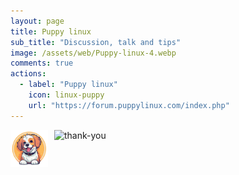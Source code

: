 ```yaml
---
layout: page
title: Puppy linux
sub_title: "Discussion, talk and tips"
image: /assets/web/Puppy-linux-4.webp
comments: true
actions:
  - label: "Puppy linux"
    icon: linux-puppy
    url: "https://forum.puppylinux.com/index.php"    
---
```


<img align='left' src="/assets/icons/puppy_transparent.png" style="margin-right: 10px" height="auto" width="60" alt="MU" />

<p align="left">
  
<img src="https://readme-typing-svg.herokuapp.com?font=Roboto+Slab&color=5a5f77&size=24&center=false&vCenter=true&width=450&lines=Welcome+." alt="thank-you" />
  
</p> 
